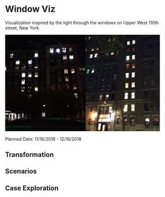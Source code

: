 # Window Viz
Visualization inspired by the light through the windows on Upper West
110th street, New York.

![Windows](doc/raw-windows.png)

Planned Date: 11/16/2018 - 12/16/2018

## Transformation

## Scenarios

## Case Exploration